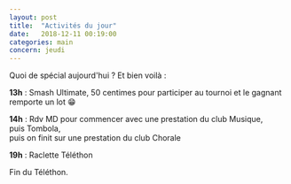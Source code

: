 ```yaml
---
layout: post
title:  "Activités du jour"
date:   2018-12-11 00:19:00
categories: main
concern: jeudi
---
```

Quoi de spécial aujourd'hui ? Et bien voilà :

**13h** : Smash Ultimate, 50 centimes pour participer au tournoi et le gagnant remporte un lot 😁

**14h** : Rdv MD pour commencer avec une prestation du club Musique,  
puis Tombola,  
puis on finit sur une prestation du club Chorale

**19h** : Raclette Téléthon

Fin du Téléthon.
